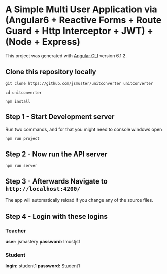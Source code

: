 # A Simple Multi User Application via (Angular6  + Reactive Forms + Route Guard + Http Interceptor + JWT) + (Node + Express)

This project was generated with [Angular CLI](https://github.com/angular/angular-cli) version 6.1.2.

## Clone this repository locally
`git clone https://github.com/jsmuster/unitconverter unitconverter`

`cd unitconverter`

`npm install`

## Step 1 - Start Development server

Run two commands, and for that you might need to console windows open

`npm run project`

## Step 2 - Now run the API server

`npm run server`


## Step 3 - Afterwards Navigate to `http://localhost:4200/`

The app will automatically reload if you change any of the source files.

## Step 4 - Login with these logins

### Teacher

**user:** jsmastery
**password:** Imustjs1

### Student

**login:** student1
**password:** Student1